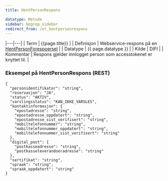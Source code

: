 ```yaml
---
title: HentPersonRespons

datatype: Metode
sidebar: begrep_sidebar
redirect_from: /ot_hentpersonrespons
---
```


|---|---|
| Term          | {{page.title}} |
| Definisjon    | Webservice-respons på en [HentPersonForespoersel]({{site.baseurl}}/resources/begrep/oppslagstjenesten/HentPersonForespoersel) |
| Datatype      | {{ page.datatype }} |
| Kilde         | DIFI |
| Kommentar     | Respons gjelder innlogget person som accesstokenet er knyttet til. |

### Eksempel på HentPersonRespons (REST)

```
{
  "personidentifikator": "string",
  "reservasjon": "JA",
  "status": "AKTIV",
  "varslingsstatus": "KAN_IKKE_VARSLES",
  "kontaktinformasjon": {
    "epostadresse": "string",
    "epostadresse_oppdatert": "string",
    "epostadresse_sist_verifisert": "string",
    "mobiltelefonnummer": "string",
    "mobiltelefonnummer_oppdatert": "string",
    "mobiltelefonnummer_sist_verifisert": "string"
  },
  "digital_post": {
    "postkasseadresse": "string",
    "postkasseleverandoeradresse": "string"
  },
  "sertifikat": "string",
  "spraak": "string",
  "spraak_oppdatert": "string"
}
```
